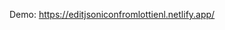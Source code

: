 Demo: <a href="https://editjsoniconfromlottienl.netlify.app/"> https://editjsoniconfromlottienl.netlify.app/ </a>